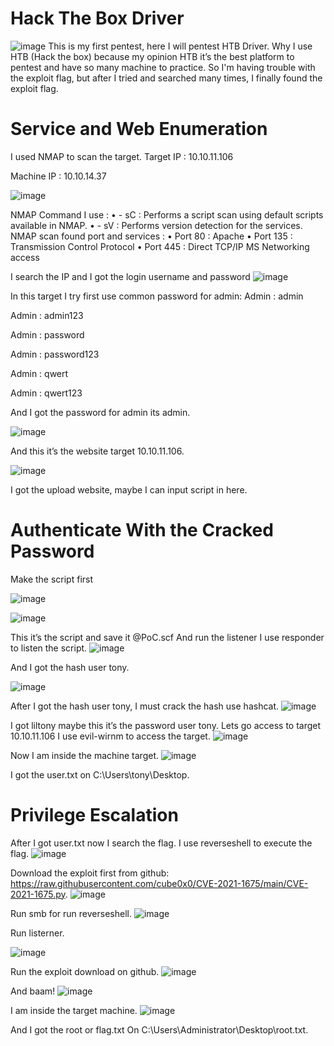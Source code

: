 # Hack The Box Driver
![image](https://user-images.githubusercontent.com/67650329/149864630-ade215ee-ffb6-4485-a672-28d0f7161a19.png)
This is my first pentest, here I will pentest HTB Driver. Why I use HTB (Hack the box) because my opinion HTB it’s the best platform to pentest and have so many machine to practice. So I'm having trouble with the exploit flag, but after I tried and searched many times, I finally found the exploit flag.


# Service and Web Enumeration
I used NMAP to scan the target.
Target IP  : 10.10.11.106

Machine IP : 10.10.14.37

![image](https://user-images.githubusercontent.com/67650329/149865341-4be7b64b-f731-4ac6-8dfb-02e44511b59c.png)

NMAP Command I use :
•	- sC : Performs a script scan using default scripts available in NMAP.
•	- sV : Performs version detection for the services.
NMAP scan found port and services :
•	Port 80 : Apache
•	Port 135 : Transmission Control Protocol
•	Port 445 : Direct TCP/IP MS Networking access

I search the IP and I got the login username and password
![image](https://user-images.githubusercontent.com/67650329/149864780-b9853f5c-c57a-406b-a8fc-1d7c3d464a6d.png)

In this target I try first use common password for admin:
Admin : admin

Admin : admin123

Admin : password

Admin : password123

Admin : qwert

Admin : qwert123

And I got the password for admin its admin.

![image](https://user-images.githubusercontent.com/67650329/149864830-ab5fd0f8-63d6-4a59-bcdd-fb0d8e246332.png)

And this it’s the website target 10.10.11.106.

![image](https://user-images.githubusercontent.com/67650329/149864892-282eb0e6-057b-4e09-8860-f730c15a2cdc.png)

I got the upload website, maybe I can input script in here.


# Authenticate With the Cracked Password
Make the script first

![image](https://user-images.githubusercontent.com/67650329/149864931-31657837-315a-4a32-830d-b1ce84e09c58.png)

![image](https://user-images.githubusercontent.com/67650329/149864972-b526872e-b063-4c4d-83c5-9ad3ec0d2649.png)

This it’s the script and save it @PoC.scf
And run the listener I use responder to listen the script.
![image](https://user-images.githubusercontent.com/67650329/149865020-1a9ef447-081c-421c-a460-684b903cdac8.png)

And I got the hash user tony.

![image](https://user-images.githubusercontent.com/67650329/149865030-22a99d8a-3116-43bc-9516-3d6aada5fc3b.png)

After I got the hash user tony, I must crack the hash use hashcat.
![image](https://user-images.githubusercontent.com/67650329/149865044-42a98db9-bf65-430f-90e1-8fa28193e004.png)

I got liltony maybe this it’s the password user tony.
Lets go access to target 10.10.11.106
I use evil-wirnm to access the target.
![image](https://user-images.githubusercontent.com/67650329/149865063-7743a326-cd55-4e03-ab06-7d9beb35f84a.png)

Now I am inside the machine target.
![image](https://user-images.githubusercontent.com/67650329/149865081-3a048baf-689e-465b-909e-53113c912b51.png)

I got the user.txt on C:\Users\tony\Desktop.


# Privilege Escalation
After I got user.txt now I search the flag.
I use reverseshell to execute the flag.
![image](https://user-images.githubusercontent.com/67650329/149865113-b10c8655-8f5c-4011-9dca-7e37b0370e24.png)

Download the exploit first from github:
https://raw.githubusercontent.com/cube0x0/CVE-2021-1675/main/CVE-2021-1675.py.
![image](https://user-images.githubusercontent.com/67650329/149865132-5e6c0cb3-9845-492f-a917-5e0845302a00.png)
 
Run smb for run reverseshell.
![image](https://user-images.githubusercontent.com/67650329/149865163-99c66c52-bfc7-4aaf-845d-563ccb971d16.png)

Run listerner.

![image](https://user-images.githubusercontent.com/67650329/149865182-54f1e411-5cd3-474c-ba9c-91d21b8643f7.png)

Run the exploit download on github.
![image](https://user-images.githubusercontent.com/67650329/149865192-3318bba8-9989-437d-8eb1-81412291b1c3.png)

And baam!
![image](https://user-images.githubusercontent.com/67650329/149865214-f45255c3-25c1-48ee-b8d2-d3bec1632cc2.png)

I am inside the target machine.
![image](https://user-images.githubusercontent.com/67650329/149865222-6f6a03a1-1e45-4397-ada3-6550f4bab527.png)

And I got the root or flag.txt
On C:\Users\Administrator\Desktop\root.txt.

